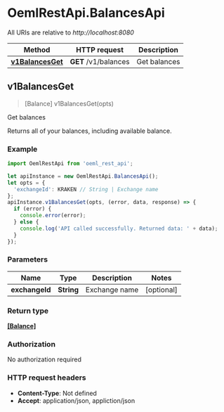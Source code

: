 # OemlRestApi.BalancesApi

All URIs are relative to *http://localhost:8080*

Method | HTTP request | Description
------------- | ------------- | -------------
[**v1BalancesGet**](BalancesApi.md#v1BalancesGet) | **GET** /v1/balances | Get balances



## v1BalancesGet

> [Balance] v1BalancesGet(opts)

Get balances

Returns all of your balances, including available balance.

### Example

```javascript
import OemlRestApi from 'oeml_rest_api';

let apiInstance = new OemlRestApi.BalancesApi();
let opts = {
  'exchangeId': KRAKEN // String | Exchange name
};
apiInstance.v1BalancesGet(opts, (error, data, response) => {
  if (error) {
    console.error(error);
  } else {
    console.log('API called successfully. Returned data: ' + data);
  }
});
```

### Parameters


Name | Type | Description  | Notes
------------- | ------------- | ------------- | -------------
 **exchangeId** | **String**| Exchange name | [optional] 

### Return type

[**[Balance]**](Balance.md)

### Authorization

No authorization required

### HTTP request headers

- **Content-Type**: Not defined
- **Accept**: application/json, appliction/json

